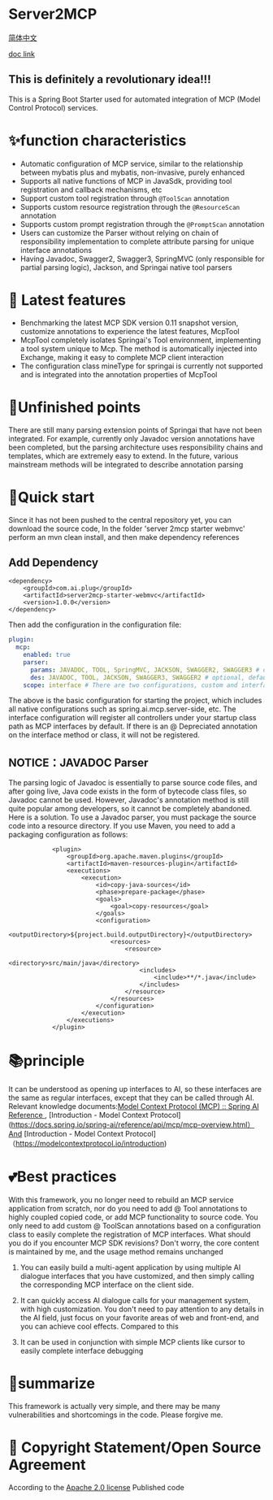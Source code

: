 # Server2MCP

[简体中文](README_zh.md)

[doc link](https://theeterna.github.io/server2mcp-docs/)

## This is definitely a revolutionary idea!!!

  This is a Spring Boot Starter used for automated integration of MCP (Model Control Protocol) services.

# ✨function characteristics

* Automatic configuration of MCP service, similar to the relationship between mybatis plus and mybatis, non-invasive, purely enhanced
* Supports all native functions of MCP in JavaSdk, providing tool registration and callback mechanisms, etc
* Support custom tool registration through `@ToolScan` annotation
* Supports custom resource registration through the `@ResourceScan` annotation
* Supports custom prompt registration through the `@PromptScan` annotation
* Users can customize the Parser without relying on chain of responsibility implementation to complete attribute parsing for unique interface annotations
* Having Javadoc, Swagger2, Swagger3, SpringMVC (only responsible for partial parsing logic), Jackson, and Springai native tool parsers

# 🌟 Latest features
- Benchmarking the latest MCP SDK version 0.11 snapshot version, customize annotations to experience the latest features, McpTool
- McpTool completely isolates Springai's Tool environment, implementing a tool system unique to Mcp. The method is automatically injected into Exchange, making it easy to complete MCP client interaction
- The configuration class mineType for springai is currently not supported and is integrated into the annotation properties of McpTool

# 👀Unfinished points

  There are still many parsing extension points of Springai that have not been integrated. For example, currently only Javadoc version annotations have been completed, but the parsing architecture uses responsibility chains and templates, which are extremely easy to extend. In the future, various mainstream methods will be integrated to describe annotation parsing

# 🎯Quick start

  Since it has not been pushed to the central repository yet, you can download the source code, In the folder 'server 2mcp starter webmvc' perform an mvn clean install, and then make dependency references

## Add Dependency

    <dependency>
        <groupId>com.ai.plug</groupId>
        <artifactId>server2mcp-starter-webmvc</artifactId>
        <version>1.0.0</version>
    </dependency>

Then add the configuration in the configuration file:

```yaml
plugin:
  mcp:
    enabled: true
    parser:
      params: JAVADOC, TOOL, SpringMVC, JACKSON, SWAGGER2, SWAGGER3 # optional, default registration for parsers other than JAVADOC
      des: JAVADOC, TOOL, JACKSON, SWAGGER3, SWAGGER2 # optional, default registration for parsers other than JAVADOC
    scope: interface # There are two configurations, custom and interface. The default interface is pre registered as a tool under the controller; Custom does not pre register tools
```

  The above is the basic configuration for starting the project, which includes all native configurations such as spring.ai.mcp.server-side, etc. The interface configuration will register all controllers under your startup class path as MCP interfaces by default. If there is an @ Depreciated annotation on the interface method or class, it will not be registered.

## NOTICE：JAVADOC Parser

  The parsing logic of Javadoc is essentially to parse source code files, and after going live, Java code exists in the form of bytecode class files, so Javadoc cannot be used. However, Javadoc's annotation method is still quite popular among developers, so it cannot be completely abandoned. Here is a solution. To use a Javadoc parser, you must package the source code into a resource directory. If you use Maven, you need to add a packaging configuration as follows:

                <plugin>
                    <groupId>org.apache.maven.plugins</groupId>
                    <artifactId>maven-resources-plugin</artifactId>
                    <executions>
                        <execution>
                            <id>copy-java-sources</id>
                            <phase>prepare-package</phase>
                            <goals>
                                <goal>copy-resources</goal>
                            </goals>
                            <configuration>
                                <outputDirectory>${project.build.outputDirectory}</outputDirectory>
                                <resources>
                                    <resource>
                                        <directory>src/main/java</directory>
                                        <includes>
                                            <include>**/*.java</include>
                                        </includes>
                                    </resource>
                                </resources>
                            </configuration>
                        </execution>
                    </executions>
                </plugin>

# 📚principle

  It can be understood as opening up interfaces to AI, so these interfaces are the same as regular interfaces, except that they can be called through AI. Relevant knowledge documents:[Model Context Protocol (MCP) :: Spring AI Reference ](https://docs.spring.io/spring-ai/reference/api/mcp/mcp-overview.html) , [Introduction - Model Context Protocol](https://docs.spring.io/spring-ai/reference/api/mcp/mcp-overview.html）And [Introduction - Model Context Protocol]（https://modelcontextprotocol.io/introduction)

# 💕Best practices

  With this framework, you no longer need to rebuild an MCP service application from scratch, nor do you need to add @ Tool annotations to highly coupled copied code, or add MCP functionality to source code. You only need to add custom @ ToolScan annotations based on a configuration class to easily complete the registration of MCP interfaces. What should you do if you encounter MCP SDK revisions? Don't worry, the core content is maintained by me, and the usage method remains unchanged

1. You can easily build a multi-agent application by using multiple AI dialogue interfaces that you have customized, and then simply calling the corresponding MCP interface on the client side.

2. It can quickly access AI dialogue calls for your management system, with high customization. You don't need to pay attention to any details in the AI field, just focus on your favorite areas of web and front-end, and you can achieve cool effects. Compared to this

3. It can be used in conjunction with simple MCP clients like cursor to easily complete interface debugging

# 🔔summarize

This framework is actually very simple, and there may be many vulnerabilities and shortcomings in the code. Please forgive me.

# 📄 Copyright Statement/Open Source Agreement

According to the [Apache 2.0 license](https://www.apache.org/licenses/LICENSE-2.0.html) Published code



